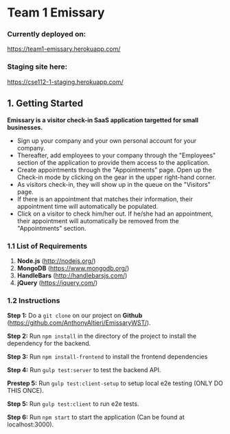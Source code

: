 # Team 1 Emissary

### Currently deployed on: 
https://team1-emissary.herokuapp.com/

### Staging site here:
https://cse112-1-staging.herokuapp.com/


## 1. Getting Started
**Emissary is a visitor check-in SaaS application targetted for small businesses.**
- Sign up your company and your own personal account for your company. 
- Thereafter, add employees to your company through the "Employees" section of the application to provide them access to the application. 
- Create appointments through the "Appointments" page. Open up the Check-in mode by clicking on the gear in the upper right-hand corner.
- As visitors check-in, they will show up in the queue on the "Visitors" page. 
- If there is an appointment that matches their information, their appointment time will automatically be populated.
- Click on a visitor to check him/her out. If he/she had an appointment, their appointment will automatically be removed from the "Appointments" section.

  

### 1.1 List of Requirements
1. **Node.js** (http://nodejs.org/)
2. **MongoDB** (https://www.mongodb.org/)
3. **HandleBars** (http://handlebarsjs.com/)
4. **jQuery** (https://jquery.com/)

### 1.2 Instructions
**Step 1:** Do a `git clone` on our project on **Github** (https://github.com/AnthonyAltieri/EmissaryWST/).

**Step 2:** Run `npm install` in the directory of the project to install the dependency for the backend.

**Step 3:** Run `npm install-frontend` to install the frontend dependencies

**Step 4:** Run `gulp test:server` to test the backend API.

**Prestep 5:** Run `gulp test:client-setup` to setup local e2e testing (ONLY DO THIS ONCE).

**Step 5:** Run `gulp test:client` to run e2e tests.

**Step 6:** Run `npm start` to start the application (Can be found at localhost:3000).
